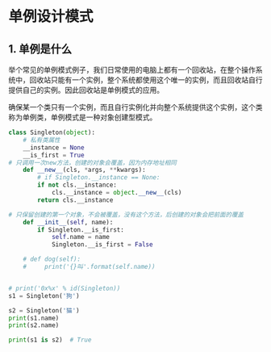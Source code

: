 # 单例设计模式

## 1. 单例是什么

举个常见的单例模式例子，我们日常使用的电脑上都有一个回收站，在整个操作系统中，回收站只能有一个实例，整个系统都使用这个唯一的实例，而且回收站自行提供自己的实例。因此回收站是单例模式的应用。

确保某一个类只有一个实例，而且自行实例化并向整个系统提供这个实例，这个类称为单例类，单例模式是一种对象创建型模式。



```python
class Singleton(object):
    # 私有类属性
    __instance = None
    __is_first = True
# 只调用一次new方法，创建的对象会覆盖，因为内存地址相同
    def __new__(cls, *args, **kwargs):
        # if Singleton.__instance == None:
        if not cls.__instance:
            cls.__instance = object.__new__(cls)
        return cls.__instance

# 只保留创建的第一个对象，不会被覆盖，没有这个方法，后创建的对象会把前面的覆盖
    def __init__(self, name):
        if Singleton.__is_first:
            self.name = name
            Singleton.__is_first = False

    # def dog(self):
    #     print('{}叫'.format(self.name))


# print('0x%x' % id(Singleton))
s1 = Singleton('狗')

s2 = Singleton('猫')
print(s1.name)
print(s2.name)

print(s1 is s2)  # True
```

